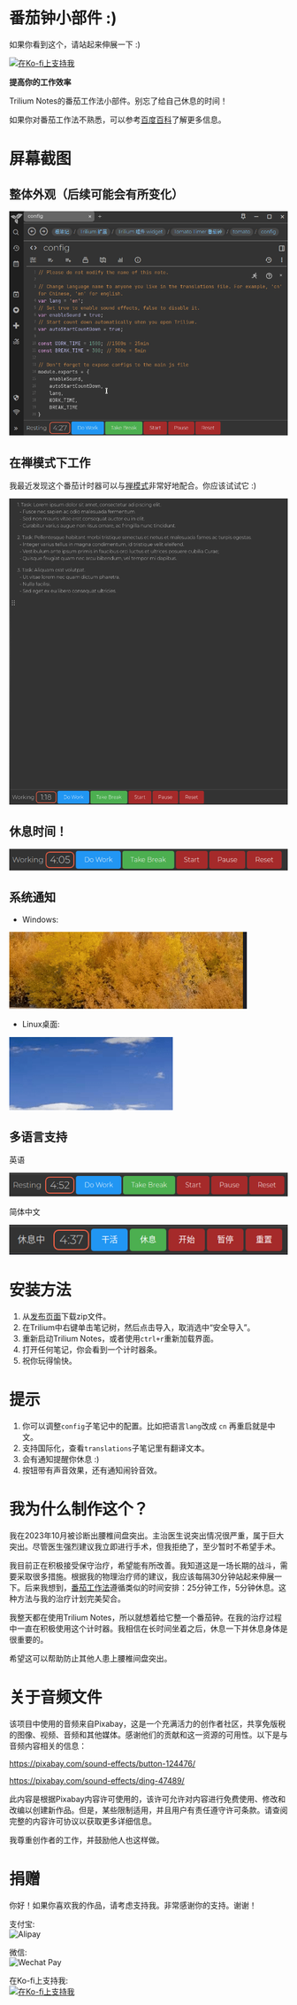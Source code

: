 # 番茄钟小部件 :)

如果你看到这个，请站起来伸展一下 :)

[![在Ko-fi上支持我](https://ko-fi.com/img/githubbutton_sm.svg)](https://ko-fi.com/nriver)

**提高你的工作效率**

Trilium Notes的番茄工作法小部件。别忘了给自己休息的时间！

如果你对番茄工作法不熟悉，可以参考[百度百科](https://baike.baidu.com/item/番茄工作法/6353502)了解更多信息。

# 屏幕截图

## 整体外观（后续可能会有所变化）

![整体外观](docs/at%20a%20glance.gif)

## 在禅模式下工作

我最近发现这个番茄计时器可以与[禅模式](https://github.com/Nriver/awesome-trilium/issues/44)非常好地配合。你应该试试它 :)

![与禅模式配合工作](docs/work%20with%20zen%20mode.png)

## 休息时间！

![休息](docs/take%20a%20break.gif)

## 系统通知

* Windows:

![Windows](docs/notification%20windows.gif)

* Linux桌面:

![Linux](docs/notification%20linux.gif)

## 多语言支持

英语

![英文](docs/ui%20english.png)

简体中文

![中文](docs/ui%20chinese.png)

# 安装方法

1. 从[发布页面](https://github.com/Nriver/tomato-timer-widget/releases)下载zip文件。
2. 在Trilium中右键单击笔记树，然后点击导入，取消选中“安全导入”。
3. 重新启动Trilium Notes，或者使用`ctrl+r`重新加载界面。
4. 打开任何笔记，你会看到一个计时器条。
5. 祝你玩得愉快。

# 提示

1. 你可以调整`config`子笔记中的配置。比如把语言`lang`改成 `cn` 再重启就是中文。
2. 支持国际化，查看`translations`子笔记里有翻译文本。
3. 会有通知提醒你休息 :)
4. 按钮带有声音效果，还有通知闹铃音效。

# 我为什么制作这个？

我在2023年10月被诊断出腰椎间盘突出。主治医生说突出情况很严重，属于巨大突出。尽管医生强烈建议我立即进行手术，但我拒绝了，至少暂时不希望手术。

我目前正在积极接受保守治疗，希望能有所改善。我知道这是一场长期的战斗，需要采取很多措施。根据我的物理治疗师的建议，我应该每隔30分钟站起来伸展一下。后来我想到，[番茄工作法](https://en.wikipedia.org/wiki/Pomodoro_Technique)遵循类似的时间安排：25分钟工作，5分钟休息。这种方法与我的治疗计划完美契合。

我整天都在使用Trilium Notes，所以就想着给它整一个番茄钟。在我的治疗过程中一直在积极使用这个计时器。我相信在长时间坐着之后，休息一下并休息身体是很重要的。

希望这可以帮助防止其他人患上腰椎间盘突出。

# 关于音频文件

该项目中使用的音频来自Pixabay，这是一个充满活力的创作者社区，共享免版税的图像、视频、音频和其他媒体。感谢他们的贡献和这一资源的可用性。以下是与音频内容相关的信息：

https://pixabay.com/sound-effects/button-124476/

https://pixabay.com/sound-effects/ding-47489/

此内容是根据Pixabay内容许可使用的，该许可允许对内容进行免费使用、修改和改编以创建新作品。但是，某些限制适用，并且用户有责任遵守许可条款。请查阅完整的内容许可协议以获取更多详细信息。

我尊重创作者的工作，并鼓励他人也这样做。

# 捐赠

你好！如果你喜欢我的作品，请考虑支持我。非常感谢你的支持。谢谢！

支付宝:  
![Alipay](https://github.com/Nriver/trilium-translation/raw/main/docs/alipay.png)

微信:  
![Wechat Pay](https://github.com/Nriver/trilium-translation/raw/main/docs/wechat_pay.png)

在Ko-fi上支持我:  
[![在Ko-fi上支持我](https://ko-fi.com/img/githubbutton_sm.svg)](https://ko-fi.com/nriver)
